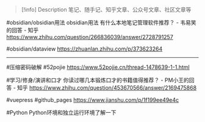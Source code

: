 
> [!info] Description 
> 笔记、随手记、知乎文章、公众号文章、社区文章等

#obsidian/obsidian用法 obsidian用法 有什么本地笔记管理软件推荐？ - 韦易笑的回答 - 知乎 https://www.zhihu.com/question/266836039/answer/2728791257

#obsidian/dataview  https://zhuanlan.zhihu.com/p/373623264

---

#压缩密码破解 #52pojie https://www.52pojie.cn/thread-1478639-1-1.html 

#学习/修身/演讲和口才 你读过哪几本锻炼口才的书籍值得推荐？ - PM小王的回答 - 知乎 https://www.zhihu.com/question/453670566/answer/2169475868

#vuepress #github_pages https://www.jianshu.com/p/1f199ee49e4c

#Python Python环境和独立运行环境了解一下
